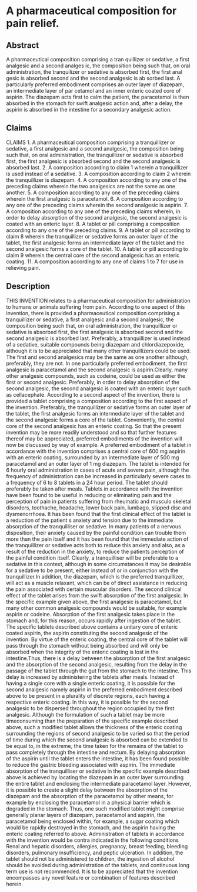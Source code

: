 # A pharmaceutical composition for pain relief.

## Abstract
A pharmaceutical composition comprising a tran quillizer or sedative, a first analgesic and a second analges ic, the composition being such that, on oral administration, the tranquilizer or sedative is absorbed first, the first anal gesic is absorbed second and the second analgesic is ab sorbed last. A particularly preferred embodiment comprises an outer layer of diazepam, an intermediate layer of par cetamol and an inner enteric coated core of aspirin. The diazepam acts first to calm the patient, the paracetamol is then absorbed in the stomach for swift analgesic action and, after a delay, the aspirin is absorbed in the intestine for a secondary analgesic action.

## Claims
CLAIMS 1. A pharmaceutical composition comprising a tranquillizer or sedative, a first analgesic and a second analgesic, the composition being such that, on oral administration, the tranquillizer or sedative is absorbed first, the first analgesic is absorbed second and the second analgesic is absorbed last. 2. A composition according to claim 1 wherein a tranquillizer is used instead of a sedative. 3. A composition according to claim 2 wherein the tranquillizer is diazepam. 4. A composition according to any one of the preceding claims wherein the two analgesics are not the same as one another. 5. A composition according to any one of the preceding claims wherein the first analgesic is paracetamol. 6. A composition according to any one of the preceding claims wherein the second analgesic is aspirin. 7. A composition according to any one of the preceding claims wherein, in order to delay absorption of the second analgesic, the second analgesic is coated with an enteric layer. 8. A tablet or pill comprising a composition according to any one of the preceding claims. 9. A tablet or pill according to claim 8 wherein the tranquillizer or sedative forms an outer layer of the tablet, the first analgesic forms an intermediate layer of the tablet and the second analgesic forms a core of the tablet. 10. A tablet or pill according to claim 9 wherein the central core of the second analgesic has an enteric coating. 11. A composition according to any one of claims 1 to 7 for use in relieving pain.

## Description
THIS INVENTION relates to a pharmaceutical composition for administration to humans or animals suffering from pain. According to one aspect of this invention, there is provided a pharmaceutical composition comprising a tranquillizer or sedative, a first analgesic and a second analgesic, the composition being such that, on oral administration, the tranquillizer or sedative is absorbed first, the first analgesic is absorbed second and the second analgesic is absorbed last. Preferably, a tranquillizer is used instead of a sedative, suitable compounds being diazepam and chlordiazepoxide, although it is to be appreciated that many other tranquillizers could be used. The first and second analgesics may be the same as one another although, preferably, they are not. In one particularly preferred embodiment, the first analgesic is paracetamol and the second analgesic is aspirin.Clearly, many other analgesic compounds, such as codeine, could be used as either the first or second analgesic. Preferably, in order to delay absorption of the second analgesic, the second analgesic is coated with an enteric layer such as cellacephate. According to a second aspect of the invention, there is provided a tablet comprising a composition according to the first aspect of the invention. Preferably, the tranquillizer or sedative forms an outer layer of the tablet, the first analgesic forms an intermediate layer of the tablet and the second analgesic forms a core of the tablet. Conveniently, the central core of the second analgesic has an enteric coating. So that the present invention may be more readily understood and so that further features thereof may be appreciated, preferred embodiments of the invention will now be discussed by way of example. A preferred embodiment of a tablet in accordance with the invention comprises a central core of 600 mg aspirin with an enteric coating, surrounded by an intermediate layer of 500 mg paracetamol and an outer layer of 1 mg diazepam. The tablet is intended for 6 hourly oral administration in cases of acute and severe pain, although the frequency of administration can be increased in particularly severe cases to a frequency of 6 to 8 tablets in a 24 hour period. The tablet should preferably be taken after meals. Tablets in accordance with the invention have been found to be useful in reducing or eliminating pain and the perception of pain in patients suffering from rheumatic and musculo skeletal disorders, toothache, headache, lower back pain, lumbago, slipped disc and dysmenorrhoea. It has been found that the first clinical effect of the tablet is a reduction of the patient s anxiety and tension due to the immediate absorption of the tranquilliser or sedative. In many patients of a nervous disposition, their anxiety caused by the painful condition can trouble them more than the pain itself and it has been found that the immediate action of the tranquillizer or sedative acts both to reduce this anxiety and also, as a result of the reduction in the anxiety, to reduce the patients perception of the painful condition itself. Clearly, a tranquilliser will be preferable to a sedative in this context, although in some circumstances it may be desirable for a sedative to be present, either instead of or in conjunction with the tranquillizer.In addition, the diazepam, which is the preferred tranquillizer, will act as a muscle relaxant, which can be of direct assistance in reducing the pain associated with certain muscular disorders. The second clinical effect of the tablet arises from the swift absorption of the first analgesic. In the specific example given above, the first analgesic is paracetamol, but many other common analgesic compounds would be suitable, for example aspirin or codeine. Absorption of the first analgesic takes place in the stomach and, for this reason, occurs rapidly after ingestion of the tablet. The specific tablets described above contains a unitary core of enteric coated aspirin, the aspirin constituting the second analgesic of the invention. By virtue of the enteric coating, the central core of the tablet will pass through the stomach without being absorbed and will only be absorbed when the integrity of the enteric coating is lost in the intestine.Thus, there is a delay between the absorption of the first analgesic and the absorption of the second analgesic, resulting from the delay in the passage of the tablet through the gut from the stomach to the intestine. This delay is increased by administering the tablets after meals. Instead of having a single core with a single enteric coating, it is possible for the second analgesic namely aspirin in the preferred embodiment described above to be present in a plurality of discrete regions, each having a respective enteric coating. In this way, it is possible for the second analgesic to be dispersed throughout the region occupied by the first analgesic. Although the formulation of such a tablet may be more timeconsuming than the preparation of the specific example described above, such a modified tablet allows the thickness of the enteric coating surrounding the regions of second analgesic to be varied so that the period of time during which the second analgesic is absorbed can be extended to be equal to, in the extreme, the time taken for the remains of the tablet to pass completely through the intestine and rectum. By delaying absorption of the aspirin until the tablet enters the intestine, it has been found possible to reduce the gastric bleeding associated with aspirin. The immediate absorption of the tranquilliser or sedative in the specific example described above is achieved by locating the diazepam in an outer layer surrounding the entire tablet and enclosing the intermediate paracetamol layer. However, it is possible to create a slight delay between the absorption of the diazepam and the absorption of the paracetamol by other means, for example by enclosing the paracetamol in a physical barrier which is degraded in the stomach. Thus, one such modified tablet might comprise generally planar layers of diazepam, paracetamol and aspirin, the paracetamol being enclosed within, for example, a sugar coating which would be rapidly destroyed in the stomach, and the aspirin having the enteric coating referred to above. Administration of tablets in accordance with the invention would be contra indicated in the following conditions Renal and hepatic disorders, allergies, pregnancy, breast feeding, bleeding disorders, pulmonary insufficiency, and peptic ulceration. In addition, the tablet should not be administered to children, the ingestion of alcohol should be avoided during administration of the tablets, and continuous long term use is not recommended. It is to be appreciated that the invention encompasses any novel feature or combination of features described herein.